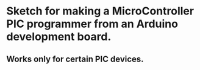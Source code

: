 # Sketch for making a MicroController PIC programmer from an Arduino development board. 
## Works only for certain PIC devices.
